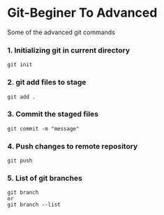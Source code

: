 # Git-Beginer To Advanced
Some of the advanced git commands

### 1.  Initializing git in current directory
```
git init
```


### 2. git add files to stage
```
git add .
```


### 3. Commit the staged files
```
git commit -m "message"
```
### 4. Push changes to remote repository
```
git push
```
### 5. List of git branches
```
git branch
or
git branch --list
```
